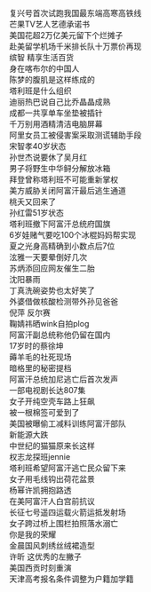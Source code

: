 复兴号首次试跑我国最东端高寒高铁线  
芒果TV艺人艺德承诺书  
美国花超2万亿美元留下个烂摊子  
赴美留学机场千米排长队十万票价再现  
缤智 精享生活百货  
身在喀布尔的中国人  
陈梦的腹肌是这样练成的  
塔利班是什么组织  
迪丽热巴说自己比乔晶晶成熟  
成都一共享单车坐垫被插针  
千万别用酒精清洁电脑屏幕  
阿里女员工被侵害案采取测谎辅助手段  
宋智孝40岁状态  
孙世杰说要休了吴月红  
男子将野生中华鲟分解放冰箱  
拜登曾称塔利班不可能重新掌权  
美方威胁关闭阿富汗最后逃生通道  
桃夭又回来了  
孙红雷51岁状态  
塔利班撤下阿富汗总统府国旗  
6岁娃赌气要吃100个冰棍妈妈帮实现  
夏之光身高精确到小数点后7位  
泫雅一天要晕倒好几次  
苏炳添回应网友催生二胎  
沈阳暴雨  
丁真洗碗姿势也太好笑了  
外婆借做核酸检测带外孙见爸爸  
倪萍 反尔赛  
鞠婧祎晒wink自拍plog  
阿富汗副总统称他仍留在国内  
17岁时的蔡徐坤  
薅羊毛的社死现场  
暗格里的秘密提档  
阿富汗总统加尼逃亡后首次发声  
一部电视剧长达807集  
女子开纯空壳车路上狂飙  
被一根棉签可爱到了  
美国被曝偷工减料训练阿富汗部队  
新能源大跌  
中世纪的猫猫原来长这样  
权志龙探班jennie  
塔利班希望阿富汗逃亡民众留下来  
女子用毛线钩出荷花盆景  
杨幂许凯拥抱路透  
在美阿富汗人白宫前抗议  
长征七号遥四运载火箭运抵发射场  
女子跨过桥上围栏拍照落水溺亡  
你是我的荣耀  
金晨国风刺绣丝绒裙造型  
许昕 这优秀的左撇子  
美国西贡时刻重演  
天津高考报名条件调整为户籍加学籍  

